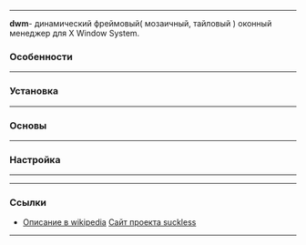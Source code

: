 

-----

**dwm**- динамический фреймовый( мозаичный, тайловый ) оконный менеджер
для X Window System.

### Особенности

-----

### Установка

-----

### Основы

-----

### Настройка

-----

-----

### Ссылки

  -
    [Описание в wikipedia](https://ru.wikipedia.org/wiki/Dwm)
    [Cайт проекта suckless](http://dwm.suckless.org/)

-----
